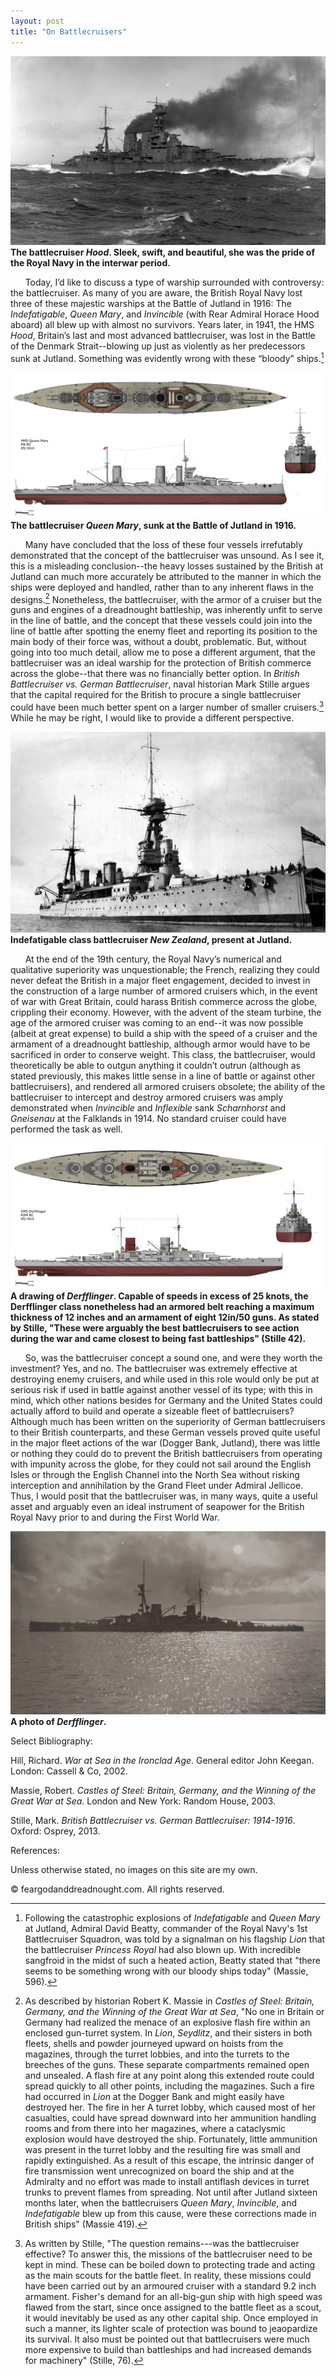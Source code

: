 ```yaml
---
layout: post
title: "On Battlecruisers"
---
```

![](/Images/965f69df2d96456252426c2f89f2f006.jpg)
**The battlecruiser _Hood_. Sleek, swift, and beautiful, she was the pride of the Royal Navy in the interwar period.** 

&nbsp;&nbsp;&nbsp;&nbsp;&nbsp;&nbsp;Today, I’d like to discuss a type of warship surrounded with controversy: the battlecruiser. As many of you are aware, the British Royal Navy lost three of these majestic warships at the Battle of Jutland in 1916: The *Indefatigable*, *Queen Mary*, and *Invincible* (with Rear Admiral Horace Hood aboard) all blew up with almost no survivors. Years later, in 1941, the HMS *Hood*, Britain’s last and most advanced battlecruiser, was lost in the Battle of the Denmark Strait--blowing up just as violently as her predecessors sunk at Jutland. Something was evidently wrong with these “bloody” ships.[^1]

![](/Images/QueenMary1916.png)
**The battlecruiser _Queen Mary_, sunk at the Battle of Jutland in 1916.** 

&nbsp;&nbsp;&nbsp;&nbsp;&nbsp;&nbsp;Many have concluded that the loss of these four vessels irrefutably demonstrated that the concept of the battlecruiser was unsound. As I see it, this is a misleading conclusion--the heavy losses sustained by the British at Jutland can much more accurately be attributed to the manner in which the ships were deployed and handled, rather than to any inherent flaws in the designs.[^2] Nonetheless, the battlecruiser, with the armor of a cruiser but the guns and engines of a dreadnought battleship, was inherently unfit to serve in the line of battle, and the concept that these vessels could join into the line of battle after spotting the enemy fleet and reporting its position to the main body of their force was, without a doubt, problematic. But, without going into too much detail, allow me to pose a different argument, that the battlecruiser was an ideal warship for the protection of British commerce across the globe--that there was no financially better option. In *British Battlecruiser vs. German Battlecruiser*, naval historian Mark Stille argues that the capital required for the British to procure a single battlecruiser could have been much better spent on a larger number of smaller cruisers.[^3] While he may be right, I would like to provide a different perspective.

![](/Images/NewZealand1.jpg)
**Indefatigable class battlecruiser _New Zealand_, present at Jutland.**

&nbsp;&nbsp;&nbsp;&nbsp;&nbsp;&nbsp;At the end of the 19th century, the Royal Navy’s numerical and qualitative superiority was unquestionable; the French, realizing they could never defeat the British in a major fleet engagement, decided to invest in the construction of a large number of armored cruisers which, in the event of war with Great Britain, could harass British commerce across the globe, crippling their economy. However, with the advent of the steam turbine, the age of the armored cruiser was coming to an end--it was now possible (albeit at great expense) to build a ship with the speed of a cruiser and the armament of a dreadnought battleship, although armor would have to be sacrificed in order to conserve weight. This class, the battlecruiser, would theoretically be able to outgun anything it couldn’t outrun (although as stated previously, this makes little sense in a line of battle or against other battlecruisers), and rendered all armored cruisers obsolete; the ability of the battlecruiser to intercept and destroy armored cruisers was amply demonstrated when *Invincible* and *Inflexible* sank *Scharnhorst* and *Gneisenau* at the Falklands in 1914. No standard cruiser could have performed the task as well.

![](/Images/Derfflinger2.png)
**A drawing of _Derfflinger_. Capable of speeds in excess of 25 knots, the Derfflinger class nonetheless had an armored belt reaching a maximum thickness of 12 inches and an armament of eight 12in/50 guns. As stated by Stille, "These were arguably the best battlecruisers to see action during the war and came closest to being fast battleships" (Stille 42).**

&nbsp;&nbsp;&nbsp;&nbsp;&nbsp;&nbsp;So, was the battlecruiser concept a sound one, and were they worth the investment? Yes, and no. The battlecruiser was extremely effective at destroying enemy cruisers, and while used in this role would only be put at serious risk if used in battle against another vessel of its type; with this in mind, which other nations besides for Germany and the United States could actually afford to build and operate a sizeable fleet of battlecruisers? Although much has been written on the superiority of German battlecruisers to their British counterparts, and these German vessels proved quite useful in the major fleet actions of the war (Dogger Bank, Jutland), there was little or nothing they could do to prevent the British battlecruisers from operating with impunity across the globe, for they could not sail around the English Isles or through the English Channel into the North Sea without risking interception and annihilation by the Grand Fleet under Admiral Jellicoe. Thus, I would posit that the battlecruiser was, in many ways, quite a useful asset and arguably even an ideal instrument of seapower for the British Royal Navy prior to and during the First World War.

![](/Images/Derfflinger2.jpg)
**A photo of _Derfflinger_.**

Select Bibliography:

Hill, Richard. *War at Sea in the Ironclad Age*. General editor John Keegan. London: Cassell & Co, 2002.

Massie, Robert. *Castles of Steel: Britain, Germany, and the Winning of the Great War at Sea*. London and New York: Random House, 2003. 

Stille, Mark. *British Battlecruiser vs. German Battlecruiser: 1914-1916*. Oxford: Osprey, 2013. 

References:

[^1]: Following the catastrophic explosions of *Indefatigable* and *Queen Mary* at Jutland, Admiral David Beatty, commander of the Royal Navy's 1st Battlecruiser Squadron, was told by a signalman on his flagship *Lion* that the battlecruiser *Princess Royal* had also blown up. With incredible sangfroid in the midst of such a heated action, Beatty stated that "there seems to be something wrong with our bloody ships today" (Massie, 596). 
[^2]: As described by historian Robert K. Massie in *Castles of Steel: Britain, Germany, and the Winning of the Great War at Sea*, "No one in Britain or Germany had realized the menace of an explosive flash fire within an enclosed gun-turret system. In *Lion*, *Seydlitz*, and their sisters in both fleets, shells and powder journeyed upward on hoists from the magazines, through the turret lobbies, and into the turrets to the breeches of the guns. These separate compartments remained open and unsealed. A flash fire at any point along this extended route could spread quickly to all other points, including the magazines. Such a fire had occurred in *Lion* at the Dogger Bank and might easily have destroyed her. The fire in her A turret lobby, which caused most of her casualties, could have spread downward into her ammunition handling rooms and from there into her magazines, where a cataclysmic explosion would have destroyed the ship. Fortunately, little ammunition was present in the turret lobby and the resulting fire was small and rapidly extinguished. As a result of this escape, the intrinsic danger of fire transmission went unrecognized on board the ship and at the Admiralty and no effort was made to install antiflash devices in turret trunks to prevent flames from spreading. Not until after Jutland sixteen months later, when the battlecruisers *Queen Mary*, *Invincible*, and *Indefatigable* blew up from this cause, were these corrections made in British ships" (Massie 419).
[^3]: As written by Stille, "The question remains---was the battlecruiser effective? To answer this, the missions of the battlecruiser need to be kept in mind. These can be boiled down to protecting trade and acting as the main scouts for the battle fleet. In reality, these missions could have been carried out by an armoured cruiser with a standard 9.2 inch armament. Fisher's demand for an all-big-gun ship with high speed was flawed from the start, since once assigned to the battle fleet as a scout, it would inevitably be used as any other capital ship. Once employed in such a manner, its lighter scale of protection was bound to jeaopardize its survival. It also must be pointed out that battlecruisers were much more expensive to build than battleships and had increased demands for machinery" (Stille, 76).

Unless otherwise stated, no images on this site are my own. 

&copy; feargodanddreadnought.com. All rights reserved.

